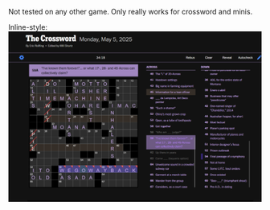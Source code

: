 Not tested on any other game. Only really works for crossword and minis.

Inline-style: 
![alt text](https://github.com/KenLHua/NYTCrosswordDarkCss/blob/master/Screenshot%202025-05-05%20131714.png)
